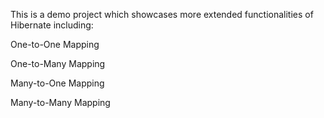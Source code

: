 This is a demo project which showcases more extended functionalities of Hibernate including:

One-to-One Mapping

One-to-Many Mapping

Many-to-One Mapping

Many-to-Many Mapping